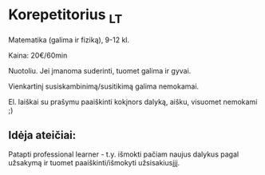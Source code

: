 # Korepetitorius <sub>LT</sub>

Matematika (galima ir fiziką), 9-12 kl.

Kaina: 20€/60min

Nuotoliu. Jei įmanoma suderinti, tuomet galima ir gyvai.

Vienkartinį susiskambinimą/susitikimą galima nemokamai.

El. laiškai su prašymu paaiškinti kokįnors dalyką, aišku, visuomet nemokami ;)

## Idėja ateičiai:

Patapti professional learner - t.y. išmokti pačiam naujus dalykus pagal užsakymą ir tuomet paaiškinti/išmokyti užsisakiusįjį.
